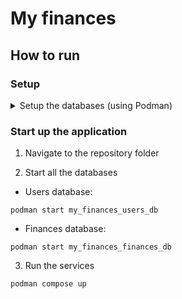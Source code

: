 # My finances

## How to run

### Setup

<details>
<summary>Setup the databases (using Podman)</summary>

Pull latest Postgres image:
```
podman pull postgres:latest
```

Create all the databases
- Users database:
```
podman run -e POSTGRES_DB=my_finances_users_db -e POSTGRES_PASSWORD=postgres \
  --name my_finances_users_db --mount type=volume,src=my_finances_users_db,dst=/var/lib/postgresql/data \
  -p 5434:5432 -d postgres:latest
```

- Finances database:
```
podman run -e POSTGRES_DB=my_finances_finances_db -e POSTGRES_PASSWORD=postgres \
  --name my_finances_finances_db --mount type=volume,src=my_finances_finances_db,dst=/var/lib/postgresql/data \
  -p 5435:5432 -d postgres:latest
```
</details>

### Start up the application
1. Navigate to the repository folder

2. Start all the databases
- Users database:
```
podman start my_finances_users_db
```

- Finances database:
```
podman start my_finances_finances_db
```

3. Run the services
```
podman compose up
```
